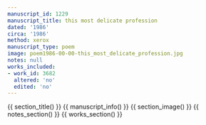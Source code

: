 ```yaml
---
manuscript_id: 1229
manuscript_title: this most delicate profession
dated: '1986'
circa: '1986'
method: xerox
manuscript_type: poem
image: poem1986-00-00-this_most_delicate_profession.jpg
notes: null
works_included:
- work_id: 3682
  altered: 'no'
  edited: 'no'
---
```


{{ section_title() }}
{{ manuscript_info() }}
{{ section_image() }}
{{ notes_section() }}
{{ works_section() }}
